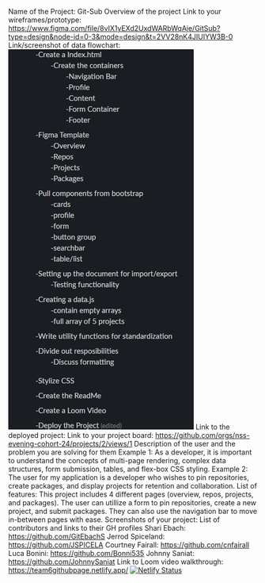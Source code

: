 Name of the Project: Git-Sub
Overview of the project
Link to your wireframes/prototype: https://www.figma.com/file/8vIX1yEXd2UxdWARbWqAje/GitSub?type=design&node-id=0-3&mode=design&t=2VV28nK4JIUIYW3B-0
Link/screenshot of data flowchart: 
![Alt text](image.png)
Link to the deployed project:
Link to your project board: https://github.com/orgs/nss-evening-cohort-24/projects/2/views/1
Description of the user and the problem you are solving for them
Example 1: As a developer, it is important to understand the concepts of multi-page rendering, complex data structures, form submission, tables, and flex-box CSS styling.
Example 2: The user for my application is a developer who wishes to pin repositories, create packages, and display projects for retention and collaboration.
List of features: This project includes 4 different pages (overview, repos, projects, and packages). The user can utillize a form to pin repositories, create a new project, and submit packages. They can also use the navigation bar to move in-between pages with ease. 
Screenshots of your project:
List of contributors and links to their GH profiles
  Shari Ebach: https://github.com/GitEbachS
  Jerrod Spiceland: https://github.com/JSPICELA
  Courtney Fairall: https://github.com/cnfairall
  Luca Bonini: https://github.com/Bonni535
  Johnny Saniat: https://github.com/JohnnySaniat
Link to Loom video walkthrough:
https://team6githubpage.netlify.app/
[![Netlify Status](https://api.netlify.com/api/v1/badges/a7aa8681-8ece-4441-8f85-79aaaf5be643/deploy-status)](https://app.netlify.com/sites/stupendous-cupcake-443e78/deploys)

